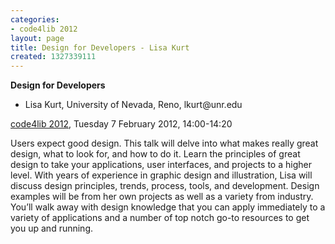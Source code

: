 ```yaml
---
categories:
- code4lib 2012
layout: page
title: Design for Developers - Lisa Kurt
created: 1327339111
---
```

<strong>Design for Developers</strong>
<ul>
<li>Lisa Kurt, University of Nevada, Reno, lkurt@unr.edu</li>
</ul>
<p><a href="/conference/2012/">code4lib 2012</a>, Tuesday 7 February 2012, 14:00-14:20</p>
<p>
Users expect good design. This talk will delve into what makes really great design, what to look for, and how to do it. Learn the principles of great design to take your applications, user interfaces, and projects to a higher level. With years of experience in graphic design and illustration, Lisa will discuss design principles, trends, process, tools, and development. Design examples will be from her own projects as well as a variety from industry. You’ll walk away with design knowledge that you can apply immediately to a variety of applications and a number of top notch go-to resources to get you up and running.
</p>
